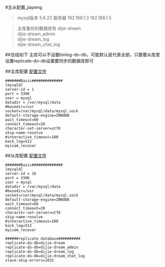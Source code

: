 #主从配置_jiapeng

>mysql版本 5.6.22
>服务器 192.168.1.3   192.168.1.5    

>主库备份的数据库有 
dijie-dream  
dijie-dream_admin  
dijie-dream_log  
dijie-dream_chat_log  

##总结如下
主库可以不设置binlog-do-db，可能默认是代表全部，只要要从库里设置replicate-do-db设置要同步的数据库即可


##主库配置
[配置文件](3.my.cnf)
```
#######Basic##############
[mysqld]
server-id = 1
port = 3306
user = mysql
datadir = /var/mysql/data
#basedir=/usr
socket=/var/mysql/data/mysql.sock
default-storage-engine=INNODB
wait_timeout=60
connect_timeout=20
character-set-server=utf8
skip-name-resolve
#interactive_timeout=100
back_log=512
myisam_recover

```


##从库配置
[配置文件](5.my.cnf)
```
#######Basic##############
[mysqld]
server-id = 16
port = 3306
user = mysql
datadir = /var/mysql/data
#basedir=/usr
socket=/var/mysql/data/mysql.sock
default-storage-engine=INNODB
wait_timeout=60
connect_timeout=20
character-set-server=utf8
skip-name-resolve
#interactive_timeout=100
back_log=512
myisam_recover

######replicate database##########
replicate-do-db=dijie-dream
replicate-do-db=dijie-dream_admin
replicate-do-db=dijie-dream_log
replicate-do-db=dijie-dream_chat_log
slave-skip-errors=1032


``` 